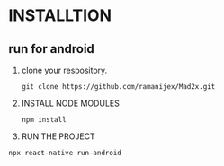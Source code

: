 # INSTALLTION
## run for android

1. clone your respository.
   ```
   git clone https://github.com/ramanijex/Mad2x.git
   ```
2. INSTALL NODE MODULES
   ```
   npm install
   ```
3. RUN THE PROJECT
 ```
npx react-native run-android
```
